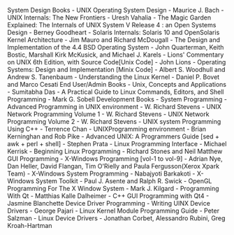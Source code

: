 System Design Books
    - UNIX Operating System Design - Maurice J. Bach
    - UNIX Internals: The New Frontiers - Uresh Vahalia
    - The Magic Garden Explained: The Internals of UNIX System V Release 4 : an Open Systems Design - Berney Goodheart
    - Solaris Internals: Solaris 10 and OpenSolaris Kernel Architecture - Jim Mauro and Richard McDougall
    - The Design and Implementation of the 4.4 BSD Operating System - John Quarterman, Keith Bostic, Marshall Kirk McKusick, and Michael J. Karels
    - Lions' Commentary on UNIX 6th Edition, with Source Code[Unix Code] - John Lions
    - Operating Systems: Design and Implementation [Minix Code] - Albert S. Woodhull and Andrew S. Tanenbaum
    - Understanding the Linux Kernel - Daniel P. Bovet and Marco Cesati
End User/Admin Books
    - Unix, Concepts and Applications - Sumitabha Das
    - A Practical Guide to Linux Commands, Editors, and Shell Programming - Mark G. Sobell
Development Books
    - System Programming
    - Advanced Programming in UNIX environment - W. Richard Stevens
    - UNIX Network Programming Volume 1 - W. Richard Stevens
    - UNIX Network Programming Volume 2 - W. Richard Stevens
    - UNIX system Programming Using C++ - Terrence Chan
    - UNIXProgramming environment - Brian Kerninghan and Rob Pike
    - Advanced UNIX: A Programmers Guide [sed + awk + perl + shell] - Stephen Prata
    - Linux Programming Interface - Michael Kerrisk
    - Beginning Linux Programming - Richard Stones and Neil Matthew
GUI Programming
    - X-Windows Programming [vol-1 to vol-9] - Adrian Nye, Dan Heller, David Flangan, Tim O'Rielly and Paula Fergusson(Xerox Xpark Team)
    - X-Windows System Programming - Nabajyoti Barkakoti
    - X-Windows System Toolkit - Paul J. Asente and Ralph R. Swick
    - OpenGL Programming For The X Window System - Mark J. Kilgard
    - Programming With Qt - Matthias Kalle Dalheimer
    - C++ GUI Programming with Qt4 - Jasmine Blanchette
Device Driver Programming
    - Writing UINX Device Drivers - George Pajari
    - Linux Kernel Module Programming Guide - Peter Salzman
    - Linux Device Drivers - Jonathan Corbet, Alessandro Rubini, Greg Kroah-Hartman
